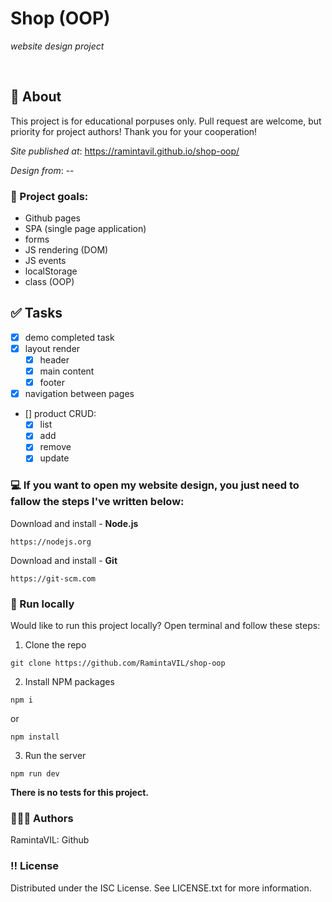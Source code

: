# Shop (OOP)

_website design project_

<br>

## 📝 About

This project is for educational porpuses only. Pull request are welcome, but priority for project authors! Thank you for your cooperation!

_Site published at_: https://ramintavil.github.io/shop-oop/

_Design from_: --

### 🎯 Project goals:

-   Github pages
-   SPA (single page application)
-   forms
-   JS rendering (DOM)
-   JS events
-   localStorage
-   class (OOP)

## ✅ Tasks

-   [x] demo completed task
-   [x] layout render
    -   [x] header
    -   [x] main content
    -   [x] footer
-   [x] navigation between pages
-   [] product CRUD:
    -   [x] list
    -   [x] add
    -   [x] remove
    -   [x] update

### 💻 If you want to open my website design, you just need to fallow the steps I've written below:

Download and install - **Node.js**

```
https://nodejs.org
```

Download and install - **Git**

```
https://git-scm.com
```

### 🛜 Run locally

Would like to run this project locally? Open terminal and follow these steps:

1. Clone the repo

```
git clone https://github.com/RamintaVIL/shop-oop
```

2. Install NPM packages

```
npm i
```

or

```
npm install
```

3. Run the server

```
npm run dev
```

**There is no tests for this project.**

### 🙋🏽‍♀️ Authors

RamintaVIL: Github

### ‼️ License

Distributed under the ISC License. See LICENSE.txt for more information.
